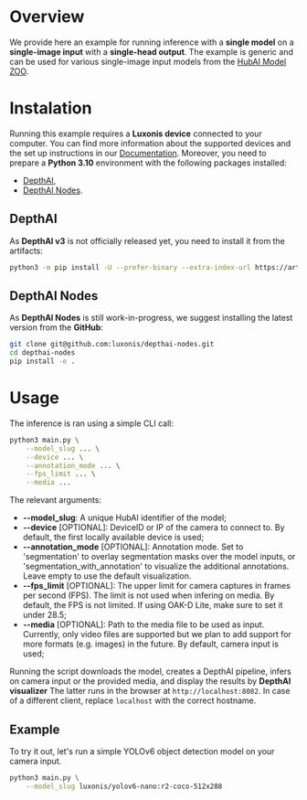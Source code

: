 # Overview
We provide here an example for running inference with a **single model** on a **single-image input** with a **single-head output**.
The example is generic and can be used for various single-image input models from the [HubAI Model ZOO](https://hub.luxonis.com/ai/models).

# Instalation
Running this example requires a **Luxonis device** connected to your computer. You can find more information about the supported devices and the set up instructions in our [Documentation](https://rvc4.docs.luxonis.com/hardware).
Moreover, you need to prepare a **Python 3.10** environment with the following packages installed:
- [DepthAI](https://pypi.org/project/depthai/),
- [DepthAI Nodes](https://pypi.org/project/depthai-nodes/).

## DepthAI
As **DepthAI v3** is not officially released yet, you need to install it from the artifacts:
```bash
python3 -m pip install -U --prefer-binary --extra-index-url https://artifacts.luxonis.com/artifactory/luxonis-python-snapshot-local "depthai==3.0.0-alpha.6.dev0+1eb20bd1b5b598282271a790713b9eb65b7546a7"
```

## DepthAI Nodes
As **DepthAI Nodes** is still work-in-progress, we suggest installing the latest version from the **GitHub**:
```bash
git clone git@github.com:luxonis/depthai-nodes.git
cd depthai-nodes
pip install -e .
```

# Usage
The inference is ran using a simple CLI call:
```bash
python3 main.py \
    --model_slug ... \
    --device ... \
    --annotation_mode ... \
    --fps_limit ... \
    --media ...
```

The relevant arguments:
- **--model_slug**: A unique HubAI identifier of the model;
- **--device** [OPTIONAL]: DeviceID or IP of the camera to connect to.
By default, the first locally available device is used;
- **--annotation_mode** [OPTIONAL]: Annotation mode. Set to 'segmentation' to overlay segmentation masks over the model inputs, or 'segmentation_with_annotation' to visualize the additional annotations. Leave empty to use the default visualization.
- **--fps_limit** [OPTIONAL]: The upper limit for camera captures in frames per second (FPS).
The limit is not used when infering on media.
By default, the FPS is not limited.
If using OAK-D Lite, make sure to set it under 28.5;
- **--media** [OPTIONAL]: Path to the media file to be used as input. 
Currently, only video files are supported but we plan to add support for more formats (e.g. images) in the future.
By default, camera input is used;

Running the script downloads the model, creates a DepthAI pipeline, infers on camera input or the provided media, and display the results by **DepthAI visualizer**
The latter runs in the browser at `http://localhost:8082`.
In case of a different client, replace `localhost` with the correct hostname.

## Example
To try it out, let's run a simple YOLOv6 object detection model on your camera input.
```bash
python3 main.py \
    --model_slug luxonis/yolov6-nano:r2-coco-512x288
```
